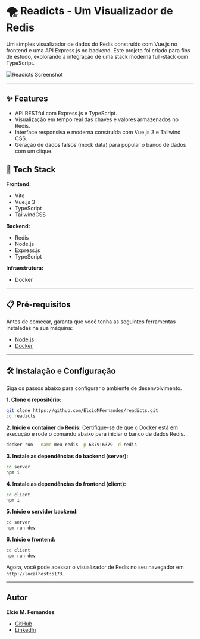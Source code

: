 # 🌪️ Readicts - Um Visualizador de Redis

Um simples visualizador de dados do Redis construído com Vue.js no frontend e uma API Express.js no backend. Este projeto foi criado para fins de estudo, explorando a integração de uma stack moderna full-stack com TypeScript.

![Readicts Screenshot](https://i.imgur.com/5V3lM3b.png)

---

## ✨ Features

- API RESTful com Express.js e TypeScript.
- Visualização em tempo real das chaves e valores armazenados no Redis.
- Interface responsiva e moderna construída com Vue.js 3 e Tailwind CSS.
- Geração de dados falsos (mock data) para popular o banco de dados com um clique.

## 🚀 Tech Stack

**Frontend:**

- Vite
- Vue.js 3
- TypeScript
- TailwindCSS

**Backend:**

- Redis
- Node.js
- Express.js
- TypeScript

**Infraestrutura:**

- Docker

---

## 📋 Pré-requisitos

Antes de começar, garanta que você tenha as seguintes ferramentas instaladas na sua máquina:

- [Node.js](https://nodejs.org/)
- [Docker](https://www.docker.com/products/docker-desktop/)

---

## 🛠️ Instalação e Configuração

Siga os passos abaixo para configurar o ambiente de desenvolvimento.

**1. Clone o repositório:**

```bash
git clone https://github.com/ElcioMFernandes/readicts.git
cd readicts
```

**2. Inicie o container do Redis:**
Certifique-se de que o Docker está em execução e rode o comando abaixo para iniciar o banco de dados Redis.

```bash
docker run --name meu-redis -p 6379:6379 -d redis
```

**3. Instale as dependências do backend (server):**

```bash
cd server
npm i
```

**4. Instale as dependências do frontend (client):**

```bash
cd client
npm i
```

**5. Inicie o servidor backend:**

```bash
cd server
npm run dev
```

**6. Inicie o frontend:**

```bash
cd client
npm run dev
```

Agora, você pode acessar o visualizador de Redis no seu navegador em `http://localhost:5173`.

---

## Autor

**Elcio M. Fernandes**

- [GitHub](https://github.com/ElcioMFernandes)
- [LinkedIn](https://www.linkedin.com/in/elcio-mateus-fernandes/)
